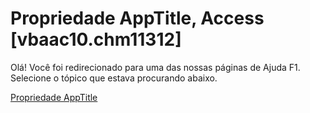
# Propriedade AppTitle, Access [vbaac10.chm11312]

Olá! Você foi redirecionado para uma das nossas páginas de Ajuda F1. Selecione o tópico que estava procurando abaixo.

[Propriedade AppTitle](http://msdn.microsoft.com/library/a505f465-7813-6677-dd80-21a757c9d422%28Office.15%29.aspx)

